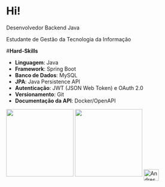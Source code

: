 #  Hi! 

Desenvolvedor Backend Java

Estudante de Gestão da Tecnologia da Informação

#**Hard-Skills**

- **Linguagem**: Java
- **Framework**: Spring Boot
- **Banco de Dados**: MySQL
- **JPA**: Java Persistence API
- **Autenticação**: JWT (JSON Web Token) e OAuth 2.0
- **Versionamento**: Git
- **Documentação da API**: Docker/OpenAPI

 <img height="180em" src="https://github-readme-stats.vercel.app/api?username=EnSo340&show_icons=true&theme=tokyonight"/>
 <img height="180em" src="https://github-readme-stats.vercel.app/api/top-langs/?username=EnSo340&layout=compact&theme=tokyonight"/>
 <img align="center" alt="Andressa-html" height="30" width="40" src="https://img.shields.io/badge/Java-ED8B00?style=for-the-badge&logo=openjdk&logoColor=white"/>
